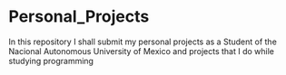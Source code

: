# Personal_Projects
In this repository I shall submit my personal projects as a Student of the Nacional Autonomous University of Mexico and projects that I do while studying programming 
